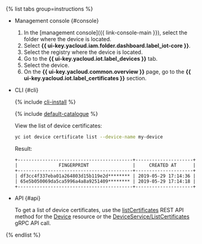 {% list tabs group=instructions %}

- Management console {#console}

   1. In the [management console]({{ link-console-main }}), select the folder where the device is located.
   1. Select **{{ ui-key.yacloud.iam.folder.dashboard.label_iot-core }}**.
   1. Select the registry where the device is located.
   1. Go to the **{{ ui-key.yacloud.iot.label_devices }}** tab.
   1. Select the device.
   1. On the **{{ ui-key.yacloud.common.overview }}** page, go to the **{{ ui-key.yacloud.iot.label_certificates }}** section.

- CLI {#cli}

  {% include [cli-install](../cli-install.md) %}

  {% include [default-catalogue](../default-catalogue.md) %}

  View the list of device certificates:

  ```bash
  yc iot device certificate list --device-name my-device
  ```

  Result:

  ```text
  +------------------------------------------+---------------------+
  |               FINGERPRINT                |     CREATED AT      |
  +------------------------------------------+---------------------+
  | df3cc4f337eba01a264803d15b119e2d******** | 2019-05-29 17:14:36 |
  | 65e5b050069da5ca5996a4a8a9251409******** | 2019-05-29 17:14:18 |
  +------------------------------------------+---------------------+
  ```

- API {#api}

  To get a list of device certificates, use the [listCertificates](../../iot-core/api-ref/Device/listCertificates.md) REST API method for the [Device](../../iot-core/api-ref/Device/index.md) resource or the [DeviceService/ListCertificates](../../iot-core/api-ref/grpc/Device/listCertificates.md) gRPC API call.

{% endlist %}